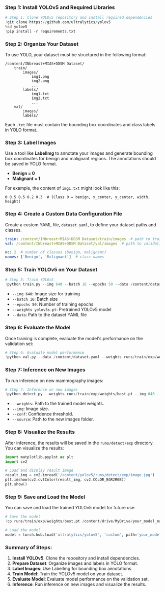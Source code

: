 ### **Step 1: Install YOLOv5 and Required Libraries**

```python
# Step 1: Clone YOLOv5 repository and install required dependencies
!git clone https://github.com/ultralytics/yolov5
%cd yolov5
!pip install -r requirements.txt
```

### **Step 2: Organize Your Dataset**

To use YOLO, your dataset must be structured in the following format:

```
/content/INbreast+MIAS+DDSM Dataset/
    train/
        images/
            img1.png
            img2.png
            ...
        labels/
            img1.txt
            img2.txt
            ...
    val/
        images/
        labels/
```

Each `.txt` file must contain the bounding box coordinates and class labels in YOLO format.

### **Step 3: Label Images**

Use a tool like **LabelImg** to annotate your images and generate bounding box coordinates for benign and malignant regions. The annotations should be saved in YOLO format.

- **Benign = 0**
- **Malignant = 1**

For example, the content of `img1.txt` might look like this:
```
0 0.5 0.5 0.2 0.3  # (Class 0 = benign, x_center, y_center, width, height)
```

### **Step 4: Create a Custom Data Configuration File**

Create a custom YAML file, `dataset.yaml`, to define your dataset paths and classes.

```yaml
train: /content/INbreast+MIAS+DDSM Dataset/train/images  # path to training images
val: /content/INbreast+MIAS+DDSM Dataset/val/images  # path to validation images

nc: 2  # number of classes (benign, malignant)
names: ['Benign', 'Malignant']  # class names
```

### **Step 5: Train YOLOv5 on Your Dataset**

```python
# Step 5: Train YOLOv5
!python train.py --img 640 --batch 16 --epochs 50 --data /content/dataset.yaml --weights yolov5s.pt --cache
```

- `--img 640`: Image size for training
- `--batch 16`: Batch size
- `--epochs 50`: Number of training epochs
- `--weights yolov5s.pt`: Pretrained YOLOv5 model
- `--data`: Path to the dataset YAML file

### **Step 6: Evaluate the Model**

Once training is complete, evaluate the model's performance on the validation set:

```python
# Step 6: Evaluate model performance
!python val.py --data /content/dataset.yaml --weights runs/train/exp/weights/best.pt --img 640
```

### **Step 7: Inference on New Images**

To run inference on new mammography images:

```python
# Step 7: Inference on new images
!python detect.py --weights runs/train/exp/weights/best.pt --img 640 --conf 0.25 --source /path_to_new_images/
```

- `--weights`: Path to the trained model weights.
- `--img`: Image size.
- `--conf`: Confidence threshold.
- `--source`: Path to the new images folder.

### **Step 8: Visualize the Results**

After inference, the results will be saved in the `runs/detect/exp` directory. You can visualize the results:

```python
import matplotlib.pyplot as plt
import cv2

# Load and display result image
result_img = cv2.imread('/content/yolov5/runs/detect/exp/image.jpg')
plt.imshow(cv2.cvtColor(result_img, cv2.COLOR_BGR2RGB))
plt.show()
```

### **Step 9: Save and Load the Model**

You can save and load the trained YOLOv5 model for future use:

```python
# Save the model
!cp runs/train/exp/weights/best.pt /content/drive/MyDrive/your_model_name.pt

# Load the model
model = torch.hub.load('ultralytics/yolov5', 'custom', path='your_model_name.pt')
```

### **Summary of Steps**:
1. **Install YOLOv5**: Clone the repository and install dependencies.
2. **Prepare Dataset**: Organize images and labels in YOLO format.
3. **Label Images**: Use LabelImg for bounding box annotations.
4. **Train Model**: Train the YOLOv5 model on your dataset.
5. **Evaluate Model**: Evaluate model performance on the validation set.
6. **Inference**: Run inference on new images and visualize the results.
